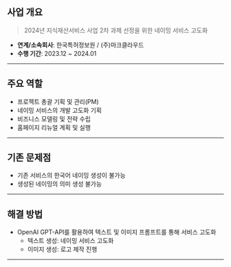 ## 사업 개요

> 2024년 지식재산서비스 사업 2차 과제 선정을 위한 네이밍 서비스 고도화

- **연계/소속회사**: 한국특허정보원 / (주)마크클라우드  
- **수행 기간**: 2023.12 ~ 2024.01

---

## 주요 역할

- 프로젝트 총괄 기획 및 관리(PM)
- 네이밍 서비스의 개발 고도화 기획
- 비즈니스 모델링 및 전략 수립
- 홈페이지 리뉴얼 계획 및 실행

---

## 기존 문제점

- 기존 서비스의 한국어 네이밍 생성이 불가능
- 생성된 네이밍의 의미 생성 불가능

---

## 해결 방법

- OpenAI GPT-API를 활용하여 텍스트 및 이미지 프롬프트를 통해 서비스 고도화
  - 텍스트 생성: 네이밍 서비스 고도화
  - 이미지 생성: 로고 제작 진행

---